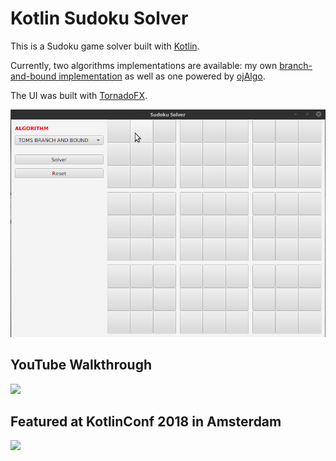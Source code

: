 # Kotlin Sudoku Solver

This is a Sudoku game solver built with [Kotlin](https://kotlinlang.org/).

Currently, two algorithms implementations are available: my own [branch-and-bound implementation](https://en.wikipedia.org/wiki/Branch_and_bound) as well as one powered by [ojAlgo](https://github.com/optimatika/ojAlgo).

The UI was built with [TornadoFX](https://github.com/edvin/tornadofx).

![](demo.gif)


## YouTube Walkthrough

[![](https://img.youtube.com/vi/F6RiAN1A8n0/hqdefault.jpg)](https://youtu.be/F6RiAN1A8n0)

## Featured at KotlinConf 2018 in Amsterdam

[![](https://img.youtube.com/vi/-zTqtEcnM7A/hqdefault.jpg)](https://youtu.be/-zTqtEcnM7A)
